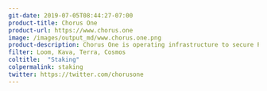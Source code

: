 ```yaml
---
git-date: 2019-07-05T08:44:27-07:00
product-title: Chorus One
product-url: https://www.chorus.one
image: /images/output_md/www.chorus.one.png
product-description: Chorus One is operating infrastructure to secure Proof-of-Stake blockchain networks.
filter: Loom, Kava, Terra, Cosmos
coltitle:  "Staking"
colpermalink: staking
twitter: https://twitter.com/chorusone
---
```

